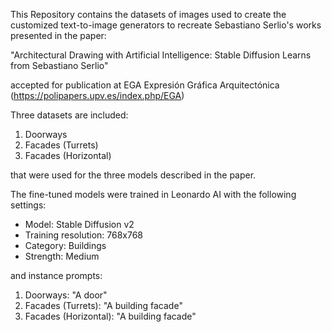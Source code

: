 This Repository contains the datasets of images used to create the customized text-to-image generators to recreate Sebastiano Serlio's works presented in the paper: 

"Architectural Drawing with Artificial Intelligence: Stable Diffusion Learns from Sebastiano Serlio"

accepted for publication at EGA Expresión Gráfica Arquitectónica (https://polipapers.upv.es/index.php/EGA)

Three datasets are included:

1) Doorways
2) Facades (Turrets)
3) Facades (Horizontal)

that were used for the three models described in the paper.

The fine-tuned models were trained in Leonardo AI with the following settings:

- Model: Stable Diffusion v2
- Training resolution: 768x768
- Category: Buildings
- Strength: Medium


and instance prompts:

1) Doorways: "A door"
2) Facades (Turrets): "A building facade" 
3) Facades (Horizontal): "A building facade"
